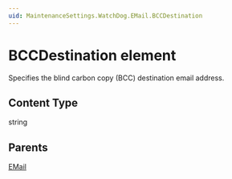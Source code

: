 ```yaml
---
uid: MaintenanceSettings.WatchDog.EMail.BCCDestination
---
```


# BCCDestination element

Specifies the blind carbon copy (BCC) destination email address.

## Content Type

string

## Parents

[EMail](xref:MaintenanceSettings.WatchDog.EMail)
